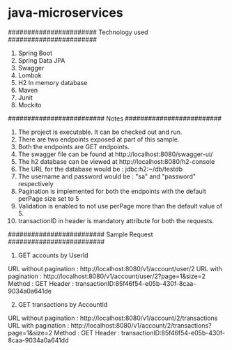 # java-microservices
#######################
Technology used
#######################
1. Spring Boot
2. Spring Data JPA
3. Swagger
4. Lombok
5. H2 In memory database
6. Maven
7. Junit
8. Mockito


#########################
Notes
#########################

1. The project is executable. It can be checked out and run.
2. There are two endpoints exposed at part of this sample.
3. Both the endpoints are GET endpoints. 
4. The swagger file can be found at http://localhost:8080/swagger-ui/
5. The h2 database can be viewed at http://localhost:8080/h2-console
6. The URL for the database would be : jdbc:h2:~/db/testdb
7. The username and password would be : "sa" and "password" respectively
8. Pagination is implemented for both the endpoints with the default perPage size set to 5
9. Validation is enabled to not use perPage more than the default value of 5.
10. transactionID in header is mandatory attribute for both the requests.


#########################
Sample Request
#########################

1. GET accounts by UserId

URL without pagination : http://localhost:8080/v1/account/user/2
URL with pagination : http://localhost:8080/v1/account/user/2?page=1&size=2
Method : GET
Header :
  transactionID:85f46f54-e05b-430f-8caa-9034a0a641de
  
2. GET transactions by AccountId

URL without pagination : http://localhost:8080/v1/account/2/transactions
URL with pagination : http://localhost:8080/v1/account/2/transactions?page=1&size=2
Method : GET
Header :
  transactionID:85f46f54-e05b-430f-8caa-9034a0a641dd


